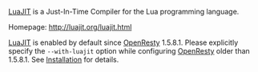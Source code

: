 <!---
    @title         LuaJIT
    @creator       Yichun Zhang
    @created       2011-06-21 08:16 GMT
    @modifier      Yichun Zhang
    @modifier_link yichun-zhang
    @modified      2014-01-25 17:56 GMT
    @changes       7
--->

[LuaJIT](luajit.html) is a Just-In-Time Compiler for the Lua programming language.

Homepage: http://luajit.org/luajit.html

[LuaJIT](luajit.html) is enabled by default since [OpenResty](openresty.html) 1.5.8.1.
Please explicitly specify the `--with-luajit` option while configuring [OpenResty](openresty.html) older
than 1.5.8.1. See [Installation](installation.html) for details.
